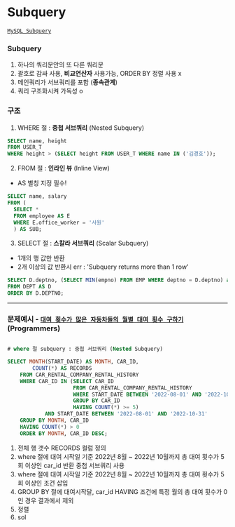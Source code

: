 # Subquery

[`MySQL Subquery`](https://dev.mysql.com/doc/refman/8.3/en/subqueries.html)


### Subquery 

1. 하나의 쿼리문안의 또 다른 쿼리문
2. 괄호로 감싸 사용, **비교연산자** 사용가능, ORDER BY 정렬 사용 x
3. 메인쿼리가 서브쿼리를 포함 (**종속관계**)
4. 쿼리 구조화시켜 가독성 o


### 구조

1. WHERE 절 : **중첩 서브쿼리** (Nested Subquery)

```sql
SELECT name, height 
FROM USER_T
WHERE height > (SELECT height FROM USER_T WHERE name IN ('김경호'));

```

2. FROM 절 : **인라인 뷰** (Inline View)
- AS 별칭 지정 필수!

```sql
SELECT name, salary
FROM (
  SELECT *
  FROM employee AS E
  WHERE E.office_worker = '사원'
  ) AS SUB;

```

3. SELECT 절 : **스칼라 서브쿼리** (Scalar Subquery)
- 1개의 행 값만 반환
- 2개 이상의 값 반환시 err : 'Subquery returns more than 1 row'

```sql
SELECT D.deptno, (SELECT MIN(empno) FROM EMP WHERE deptno = D.deptno) as EMPNO 
FROM DEPT AS D
ORDER BY D.DEPTNO;

```

___

### 문제예시 - [`대여 횟수가 많은 자동차들의 월별 대여 횟수 구하기`](https://school.programmers.co.kr/learn/courses/30/lessons/151139) (Programmers)
```sql

# where 절 subquery : 중첩 서브쿼리 (Nested Subquery)

SELECT MONTH(START_DATE) AS MONTH, CAR_ID,
        COUNT(*) AS RECORDS
    FROM CAR_RENTAL_COMPANY_RENTAL_HISTORY
    WHERE CAR_ID IN (SELECT CAR_ID
                     FROM CAR_RENTAL_COMPANY_RENTAL_HISTORY
                     WHERE START_DATE BETWEEN '2022-08-01' AND '2022-10-31'
                     GROUP BY CAR_ID
                     HAVING COUNT(*) >= 5)
            AND START_DATE BETWEEN '2022-08-01' AND '2022-10-31'
    GROUP BY MONTH, CAR_ID
    HAVING COUNT(*) > 0
    ORDER BY MONTH, CAR_ID DESC;
```
1. 전체 행 갯수 RECORDS 컬럼 정의
2. where 절에 대여 시작일 기준 2022년 8월 ~ 2022년 10월까지 총 대여 횟수가 5회 이상인 car_id 반환 중첩 서브쿼리 사용
3. where 절에 대여 시작일 기준 2022년 8월 ~ 2022년 10월까지 총 대여 횟수가 5회 이상인 조건 삽입
4. GROUP BY 절에 대여시작달, car_id HAVING 조건에 특정 월의 총 대여 횟수가 0인 경우 결과에서 제외
5. 정렬
6. sol




